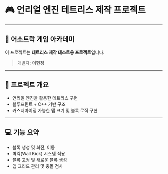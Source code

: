 # 🎮 언리얼 엔진 테트리스 제작 프로젝트

---

## 🏫 어소트락 게임 아카데미

이 프로젝트는 **테트리스 제작 테스트용 프로젝트**입니다.

> 개발자: **이현정**

---

## 📌 프로젝트 개요

- 언리얼 엔진을 활용한 테트리스 구현
- 블루프린트 + C++ 기반 구조
- 커스터마이징 가능한 맵 크기 및 블록 로직 구현

---

## 💻 기능 요약

- 블록 생성 및 회전, 이동
- 벽킥(Wall Kick) 시스템 적용
- 블록 고정 및 새로운 블록 생성
- 맵 그리드 관리 및 충돌 검사
